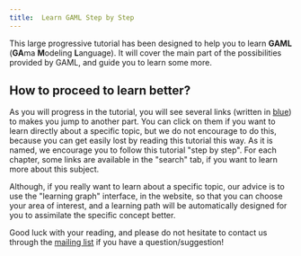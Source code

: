 ```yaml
---
title:  Learn GAML Step by Step
---
```



This large progressive tutorial has been designed to help you to learn **GAML** (**GA**ma **M**odeling **L**anguage).
It will cover the main part of the possibilities provided by GAML, and guide you to learn some more.

## How to proceed to learn better?

As you will progress in the tutorial, you will see several links (written in [blue](#)) to makes you jump to another part. You can click on them if you want to learn directly about a specific topic, but we do not encourage to do this, because you can get easily lost by reading this tutorial this way. As it is named, we encourage you to follow this tutorial "step by step". For each chapter, some links are available in the "search" tab, if you want to learn more about this subject.

Although, if you really want to learn about a specific topic, our advice is to use the "learning graph" interface, in the website, so that you can choose your area of interest, and a learning path will be automatically designed for you to assimilate the specific concept better.

Good luck with your reading, and please do not hesitate to contact us through the [mailing list](https://groups.google.com/forum/#!forum/gama-platform) if you have a question/suggestion!
